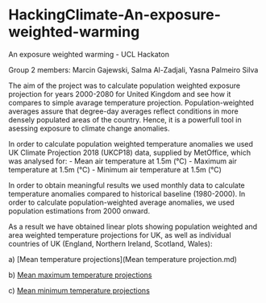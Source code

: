 # HackingClimate-An-exposure-weighted-warming

An exposure weighted warming - UCL Hackaton

Group 2 members: Marcin Gajewski, Salma Al-Zadjali, Yasna Palmeiro Silva

The aim of the project was to calculate population weighted exposure projection for years 2000-2080 for United Kingdom and see how it compares to simple avarage temperature projection. 
Population-weighted averages assure that degree-day averages reflect conditions in more densely populated areas of the country. Hence, it is a powerfull tool in asessing exposure to climate change anomalies. 

In order to calculate population weighted temperature anomalies we used UK Climate Projection 2018 (UKCP18) data, supplied by MetOffice, which was analysed for: 
       - Mean air temperature at 1.5m (°C)
       - Maximum air temperature at 1.5m (°C)
       - Minimum air temperature at 1.5m (°C)
       
In order to obtain meaningful results we used monthly data to calculate temperature anomalies compared to historical baseline (1980-2000). 
In order to calculate population-weighted average anomalies, we used population estimations from 2000 onward.

As a result we have obtained linear plots showing population weighted and area weighted temperature projections for UK, as well as individual countries of UK (England, Northern Ireland, Scotland, Wales):

a) [Mean temperature projections](Mean temperature projection.md)

b) [Mean maximum temperature projections]()

c) [Mean minimum temperature projections](Min_temperature_projection.md)
